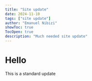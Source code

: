```yaml
---
title: "Site update"
date: 2024-11-10
tags: ["site update"]
author: "Emanuel Nibizi"
showToc: true
TocOpen: true
description: "Much needed site update"
---
```


# Hello
This is a standard update